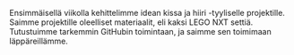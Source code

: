 
 
 
Ensimmäisellä viikolla kehittelimme idean kissa ja hiiri -tyyliselle projektille.
Saimme projektille oleelliset materiaalit, eli kaksi LEGO NXT settiä. 
Tutustuimme tarkemmin GitHubin toimintaan, ja saimme sen toimimaan läppäreillämme.
